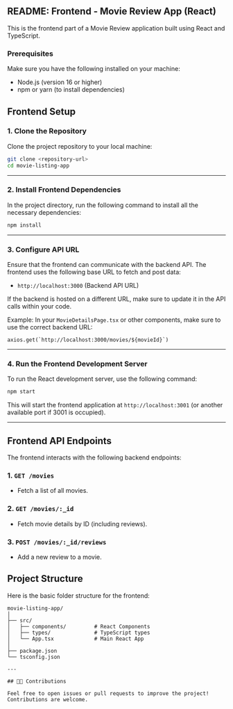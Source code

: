 ## README: Frontend - Movie Review App (React)

This is the frontend part of a Movie Review application built using React and TypeScript.

### Prerequisites
Make sure you have the following installed on your machine:
- Node.js (version 16 or higher)
- npm or yarn (to install dependencies)


## Frontend Setup

### 1. Clone the Repository

Clone the project repository to your local machine:

```bash
git clone <repository-url>
cd movie-listing-app
```

---

### 2. Install Frontend Dependencies

In the project directory, run the following command to install all the necessary dependencies:

```bash
npm install
```

---

### 3. Configure API URL

Ensure that the frontend can communicate with the backend API. The frontend uses the following base URL to fetch and post data:

- `http://localhost:3000` (Backend API URL)

If the backend is hosted on a different URL, make sure to update it in the API calls within your code.

Example:
In your `MovieDetailsPage.tsx` or other components, make sure to use the correct backend URL:

```tsx
axios.get(`http://localhost:3000/movies/${movieId}`)
```

---

### 4. Run the Frontend Development Server

To run the React development server, use the following command:

```bash
npm start
```

This will start the frontend application at `http://localhost:3001` (or another available port if 3001 is occupied).

---

##  Frontend API Endpoints

The frontend interacts with the following backend endpoints:

### 1. `GET /movies`
- Fetch a list of all movies.

### 2. `GET /movies/:_id`
- Fetch movie details by ID (including reviews).

### 3. `POST /movies/:_id/reviews`
- Add a new review to a movie.


## Project Structure

Here is the basic folder structure for the frontend:

```
movie-listing-app/
│
├── src/
│   ├── components/         # React Components
│   ├── types/              # TypeScript types
│   └── App.tsx             # Main React App
│
├── package.json
└── tsconfig.json

---

## 🧑‍💻 Contributions

Feel free to open issues or pull requests to improve the project! Contributions are welcome.

